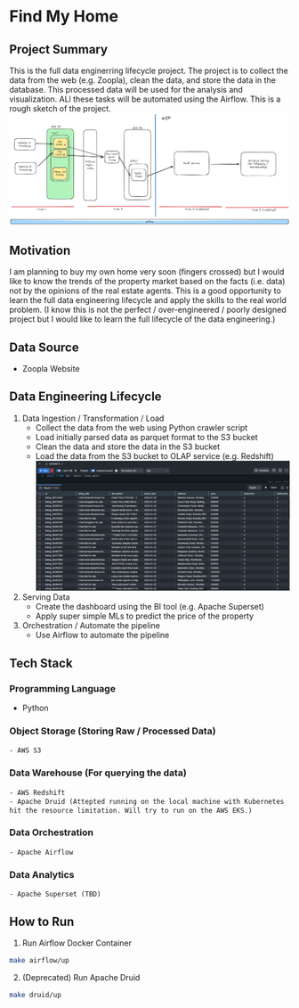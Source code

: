 # Find My Home

## Project Summary

This is the full data enginerring lifecycle project. The project is to collect the data from the web (e.g. Zoopla), clean the data, and store the data in the database. This processed data will be used for the analysis and visualization. ALl these tasks will be automated using the Airflow. This is a rough sketch of the project.
![rough sketch](docs/rough_sketch.png)

## Motivation

I am planning to buy my own home very soon (fingers crossed) but I would like to know the trends of the property market based on the facts (i.e. data) not by the opinions of the real estate agents. This is a good opportunity to learn the full data engineering lifecycle and apply the skills to the real world problem. (I know this is not the perfect / over-engineered / poorly designed project but I would like to learn the full lifecycle of the data engineering.)

## Data Source

- Zoopla Website

## Data Engineering Lifecycle

1. Data Ingestion / Transformation / Load
    - Collect the data from the web using Python crawler script
    - Load initially parsed data as parquet format to the S3 bucket
    - Clean the data and store the data in the S3 bucket
    - Load the data from the S3 bucket to OLAP service (e.g. Redshift)
        ![redshift_screenshot](docs/redshift_screenshot.png)
2. Serving Data
    - Create the dashboard using the BI tool (e.g. Apache Superset)
    - Apply super simple MLs to predict the price of the property
3. Orchestration / Automate the pipeline
    - Use Airflow to automate the pipeline

## Tech Stack

### Programming Language

- Python

### Object Storage (Storing Raw / Processed Data)

    - AWS S3

### Data Warehouse (For querying the data)

    - AWS Redshift
    - Apache Druid (Attepted running on the local machine with Kubernetes hit the resource limitation. Will try to run on the AWS EKS.) 

### Data Orchestration

    - Apache Airflow

### Data Analytics

    - Apache Superset (TBD)

## How to Run

1. Run Airflow Docker Container

```bash
make airflow/up
```

2. (Deprecated) Run Apache Druid

```bash
make druid/up
```
